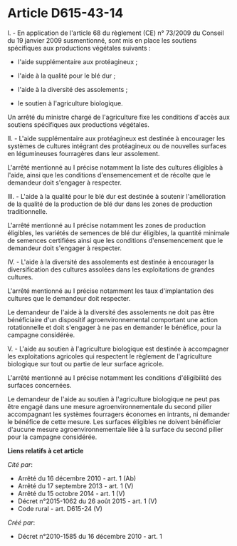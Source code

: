 # Article D615-43-14

I. - En application de l'article 68 du règlement (CE) n° 73/2009 du Conseil du 19 janvier 2009 susmentionné, sont mis en
place les soutiens spécifiques aux productions végétales suivants : 

- l'aide supplémentaire aux protéagineux ; 

- l'aide à la qualité pour le blé dur ; 

- l'aide à la diversité des assolements ; 

- le soutien à l'agriculture biologique. 

Un arrêté du ministre chargé de l'agriculture fixe les conditions d'accès aux soutiens spécifiques aux productions
végétales. 

II. - L'aide supplémentaire aux protéagineux est destinée à encourager les systèmes de cultures intégrant des protéagineux ou
de nouvelles surfaces en légumineuses fourragères dans leur assolement.

L'arrêté mentionné au I précise notamment la liste des cultures éligibles à l'aide, ainsi que les conditions d'ensemencement
et de récolte que le demandeur doit s'engager à respecter. 

III. - L'aide à la qualité pour le blé dur est destinée à soutenir l'amélioration de la qualité de la production de blé dur
dans les zones de production traditionnelle.

L'arrêté mentionné au I précise notamment les zones de production éligibles, les variétés de semences de blé dur éligibles,
la quantité minimale de semences certifiées ainsi que les conditions d'ensemencement que le demandeur doit s'engager à
respecter. 

IV. - L'aide à la diversité des assolements est destinée à encourager la diversification des cultures assolées dans les
exploitations de grandes cultures.

L'arrêté mentionné au I précise notamment les taux d'implantation des cultures que le demandeur doit respecter. 

Le demandeur de l'aide à la diversité des assolements ne doit pas être bénéficiaire d'un dispositif agroenvironnemental
comportant une action rotationnelle et doit s'engager à ne pas en demander le bénéfice, pour la campagne considérée.

V. - L'aide au soutien à l'agriculture biologique est destinée à accompagner les exploitations agricoles qui respectent le
règlement de l'agriculture biologique sur tout ou partie de leur surface agricole.

L'arrêté mentionné au I précise notamment les conditions d'éligibilité des surfaces concernées. 

Le demandeur de l'aide au soutien à l'agriculture biologique ne peut pas être engagé dans une mesure agroenvironnementale du
second pilier accompagnant les systèmes fourragers économes en intrants, ni demander le bénéfice de cette mesure. Les
surfaces éligibles ne doivent bénéficier d'aucune mesure agroenvironnementale liée à la surface du second pilier pour la
campagne considérée.

**Liens relatifs à cet article**

_Cité par_:

  - Arrêté du 16 décembre 2010 - art. 1 (Ab)
  - Arrêté du 17 septembre 2013 - art. 1 (V)
  - Arrêté du 15 octobre 2014 - art. 1 (V)
  - Décret n°2015-1062 du 26 août 2015 - art. 1 (V)
  - Code rural - art. D615-24 (V)

_Créé par_:

  - Décret n°2010-1585 du 16 décembre 2010 - art. 1
